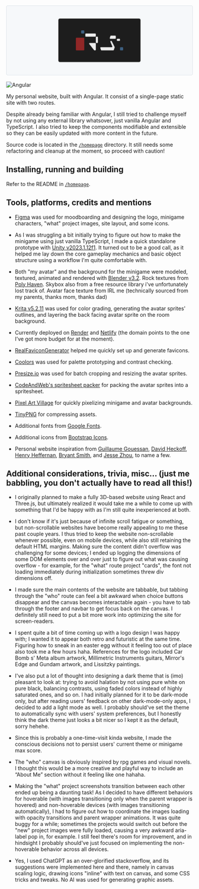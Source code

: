 <picture>
  <source media="(prefers-color-scheme: dark)" srcset="./repo-assets/logo_dark.png">
  <img alt="Personal_website logo." src="./repo-assets/logo_light.png">
</picture>

![Angular](https://img.shields.io/badge/Angular-DD0031?style=flat&logo=angular&logoColor=white) 

My personal website, built with Angular. It consist of a single-page static site with two routes.
 
Despite already being familiar with Angular, I still tried to challenge myself by not using any external library whatsover, just vanilla Angular and TypeScript. I also tried to keep the components modifiable and extensible so they can be easily updated with more content in the future.

Source code is located in the [`/homepage`](https://github.com/ricardosantosfc/personal-website/tree/main/homepage) directory. It still needs some refactoring and cleanup at the moment, so proceed with caution! 

## Installing, running and building

Refer to the README in [`/homepage`](https://github.com/ricardosantosfc/personal-website/tree/main/homepage#homepage).

## Tools, platforms, credits and mentions

- [Figma](https://www.figma.com/) was used for moodboarding and designing the logo, minigame characters, "what" project images, site layout, and some icons.
  
- As I was struggling a bit initially trying to figure out how to make the minigame using just vanilla TypeScript, I made a quick standalone prototype with [Unity v2023.1.12f1](https://unity.com). It turned out to be a good call, as it helped me lay down the core gameplay mechanics and basic object structure using a workflow I'm quite comfortable with.
  
- Both "my avatar" and the background for the minigame were modeled, textured, animated and rendered with [Blender v3.2](https://www.blender.org/). Rock textures from [Poly Haven](https://polyhaven.com/a/aerial_rocks_04). Skybox also from a free resource library i've unfortunately lost track of. Avatar face texture from IRL me (technically sourced from my parents, thanks mom, thanks dad)
  
- [Krita v5.2.11](https://krita.org/pt-pt/download/) was used for color grading, generating the avatar sprites' outlines, and layering the back facing avatar sprite on the room background.
  
- Currently deployed on [Render](https://render.com/) and [Netlify](https://www.netlify.com/) (the domain points to the one I’ve got more budget for at the moment).
  
- [RealFaviconGenerator](https://realfavicongenerator.net/) helped me quickly set up and generate favicons.
  
- [Coolors](https://coolors.co/) was used for palette prototyping and contrast checking.
  
- [Presize.io](https://www.presize.io/) was used for batch cropping and resizing the avatar sprites.
  
- [CodeAndWeb's spritesheet packer](https://www.codeandweb.com/free-sprite-sheet-packer) for packing the avatar sprites into a spritesheet.
  
- [Pixel Art Village](https://pixelartvillage.com/) for quickly pixelizing minigame and avatar backgrounds.
  
- [TinyPNG](https://tinypng.com/) for compressing assets.
  
- Additional fonts from [Google Fonts](https://fonts.google.com/share?selection.family=Anta|Montserrat:ital,wght@0,100..900;1,100..900|VT323).
  
- Additional icons from [Bootstrap Icons](https://icons.getbootstrap.com/).
  
- Personal website inspiration from [Guillaume Gouessan](https://guillaumegouessan.com/), [David Heckoff](https://david-hckh.com/), [Henry Heffernan](https://henryheffernan.com/), [Bryant Smith](https://bryantcodes.art/), and [Jesse Zhou](https://www.jesse-zhou.com/), to name a few.

## Additional considerations, trivia, misc... (just me babbling, you don't actually have to read all this!)

- I originally planned to make a fully 3D-based website using React and Three.js, but ultimately realized it would take me a while to come up with something that I'd be happy with as I'm still quite inexperienced at both.
  
- I don't know if it's just because of infinite scroll fatigue or something, but non-scrollable websites have become really appealing to me these past couple years. I thus tried to keep the website non-scrollable whenever possible, even on mobile devices, while also still retaining the default HTML margins. Making sure the content didn't overflow was challenging for some devices; I ended up logging the dimensions of some DOM elements over and over just to figure out what was causing overflow - for example, for the "what" route project "cards", the font not loading immediately during initialization sometimes threw div dimensions off.
  
- I made sure the main contents of the website are tabbable, but tabbing through the "who" route can feel a bit awkward when choice buttons disappear and the canvas becomes interactable again - you have to tab through the footer and navbar to get focus back on the canvas. I definitely still need to put a bit more work into optimizing the site for screen-readers.
  
- I spent quite a bit of time coming up with a logo design I was happy with; I wanted it to appear both retro and futuristic at the same time. Figuring how to sneak in an easter egg without it feeling too out of place also took me a few hours haha. References for the logo included Car Bomb s' Meta album artwork, Millimetric Instruments guitars, Mirror's Edge and Gundam artwork, and Lissitzky paintings.
  
- I've also put a lot of thought into designing a dark theme that is (imo) pleasant to look at: trying to avoid halation by not using pure white on pure black, balancing contrasts, using faded colors instead of highly saturated ones, and so on. I had initially planned for it to be dark-mode only, but after reading users' feedback on other dark-mode-only apps, I decided to add a light mode as well. I probably should've set the theme to automatically sync with users' system preferences, but I honestly think the dark theme just looks a bit nicer so I kept it as the default, sorry hehehe.
  
- Since this is probably a one-time-visit kinda website, I made the conscious decisions not to persist users' current theme or minigame max score.
  
- The "who" canvas is obviously inspired by rpg games and visual novels. I thought this would be a more creative and playful way to include an “About Me” section without it feeling like one hahaha.
  
- Making the "what" project screenshots transition between each other ended up being a daunting task! As I decided to have different behaviors for hoverable (with images transitioning only when the parent wrapper is hovered) and non-hoverable devices (with images transitioning automatically), I had to figure out how to coordinate the images loading with opacity transitions and parent wrapper animations. It was quite buggy for a while; sometimes the projects would switch out before the "new" project images were fully loaded, causing a very awkward aria-label pop in, for example. I still feel there's room for improvement, and in hindsight I probably should've just focused on implementing the non-hoverable behavior across all devices.
  
- Yes, I used ChatGPT as an over-glorified stackoverflow, and its suggestions were implemented here and there, namely in canvas scaling logic, drawing icons "inline" with text on canvas, and some CSS tricks and tweaks. No AI was used for generating graphic assets.
